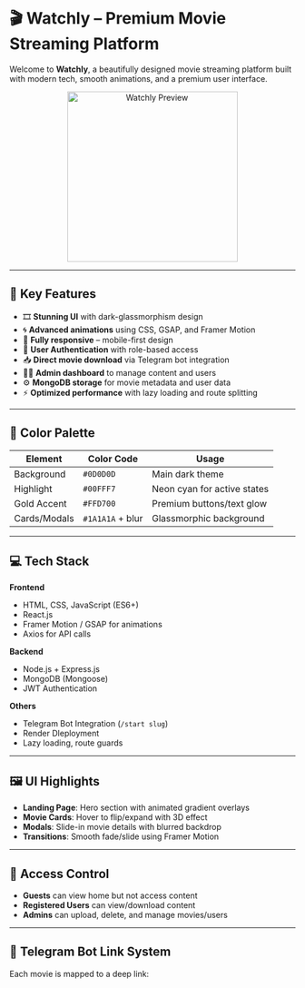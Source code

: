 # 🎬 Watchly – Premium Movie Streaming Platform

Welcome to **Watchly**, a beautifully designed movie streaming platform built with modern tech, smooth animations, and a premium user interface.
<p align="center">
  <img src="https://videos.openai.com/vg-assets/assets%2Ftask_01jxy9zxncftptfajrgm891ypj%2F1750142612_img_0.webp?st=2025-06-18T09%3A38%3A10Z&se=2025-06-24T10%3A38%3A10Z&sks=b&skt=2025-06-18T09%3A38%3A10Z&ske=2025-06-24T10%3A38%3A10Z&sktid=a48cca56-e6da-484e-a814-9c849652bcb3&skoid=8ebb0df1-a278-4e2e-9c20-f2d373479b3a&skv=2019-02-02&sv=2018-11-09&sr=b&sp=r&spr=https%2Chttp&sig=DFGCDFT9AI4GM5lIa9iTc9Pwjh3kSShJnnumOBJ34iI%3D&az=oaivgprodscus" height="300" alt="Watchly Preview" />
</p>

---

## 🌟 Key Features

- 🎞️ **Stunning UI** with dark-glassmorphism design
- 🌀 **Advanced animations** using CSS, GSAP, and Framer Motion
- 📱 **Fully responsive** – mobile-first design
- 🔐 **User Authentication** with role-based access
- 📥 **Direct movie download** via Telegram bot integration
- 🧑‍💻 **Admin dashboard** to manage content and users
- ⚙️ **MongoDB storage** for movie metadata and user data
- ⚡ **Optimized performance** with lazy loading and route splitting

---

## 🎨 Color Palette

| Element        | Color Code   | Usage                        |
|----------------|--------------|------------------------------|
| Background     | `#0D0D0D`    | Main dark theme              |
| Highlight      | `#00FFF7`    | Neon cyan for active states |
| Gold Accent    | `#FFD700`    | Premium buttons/text glow   |
| Cards/Modals   | `#1A1A1A` + blur | Glassmorphic background |

---

## 💻 Tech Stack

**Frontend**  
- HTML, CSS, JavaScript (ES6+)
- React.js
- Framer Motion / GSAP for animations  
- Axios for API calls

**Backend**  
- Node.js + Express.js  
- MongoDB (Mongoose)  
- JWT Authentication

**Others**  
- Telegram Bot Integration (`/start slug`)  
- Render Dleployment  
- Lazy loading, route guards

---

## 🖼️ UI Highlights

- **Landing Page**: Hero section with animated gradient overlays
- **Movie Cards**: Hover to flip/expand with 3D effect
- **Modals**: Slide-in movie details with blurred backdrop
- **Transitions**: Smooth fade/slide using Framer Motion

---

## 🔐 Access Control

- **Guests** can view home but not access content
- **Registered Users** can view/download content
- **Admins** can upload, delete, and manage movies/users

---

## 🤖 Telegram Bot Link System

Each movie is mapped to a deep link:

